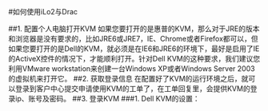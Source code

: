 <!-- --- tag: faq iLo2 Drac 独立服务器 -->
#如何使用iLo2与Drac

##1. 配置个人电脑打开KVM
如果您要打开的是惠普的KVM，那么对于JRE的版本和浏览器是没有要求的，比如JRE6或JRE7，IE、Chrome或者Firefox都可以，但如果您要打开的是Dell的KVM，就必须是在IE6和JRE6的环境下，最好是启用了IE的ActiveX控件的情况下，才能顺利打开。针对Dell KVM的这种要求，我们建议您利用VMware workstation来创建一台Windows XP或者Windows Server 2003的虚拟机来打开它。
##2. 获取登录信息
在配置好了KVM的运行环境之后，就可以登录到客户中心提交申请使用KVM的工单了，在工单回复里，会提供KVM的登录ip、账号及密码。
##3. 登录KVM
###1. Dell KVM的设置：
 